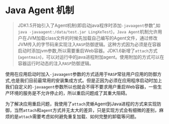 # Java Agent 机制

> JDK1.5开始引入了Agent机制(即启动java程序时添加`-javaagent`参数”,如`java -javaagent:/data/test.jar LingXeTest`)，`Java Agent`机制允许用户在JVM加载class文件的时候先加载自己编写的Agent文件，通过修改JVM传入的字节码来实现注入`RASP`防御逻辑。这种方式因为必须是在容器启动时添加jvm参数,所以需要重启Web容器。JDK1.6新增了`attach`方式(`agentmain`)，可以对运行中的java进程附加agent。使用附加的方式可以在容器运行时动态的注入`RASP`防御逻辑。

使用在应用启动时加入`-javaagent`参数的方式适用于`RASP`常驻用户应用的防御方式,也是我们目前最常用的安装集成方式。但是正因为必须在应用程序启动时加上我们自定义的`-javaagent`参数所以也就会不得不要求用户重启Web容器，一些生产环境的服务是不允许停止的，所以重启问题成了其重大阻碍。

为了解决应用重启问题，我使用了`attach`灵蜥Agent到Java进程的方式来实现防御，当然`attach`和`agent`方式并无太大的差异，只是实现方式会有细微的差别，麻烦的是`attach`需要考虑如何避免重复加载、如何完整的卸载等问题。